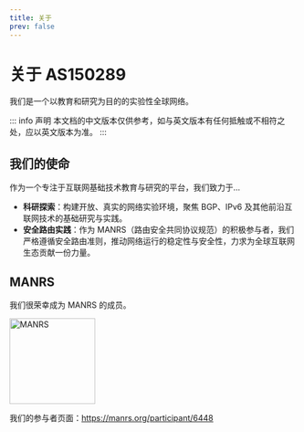 ```yaml
---
title: 关于
prev: false
---
```


# 关于 AS150289

我们是一个以教育和研究为目的的实验性全球网络。

::: info 声明
本文档的中文版本仅供参考，如与英文版本有任何抵触或不相符之处，应以英文版本为准。
:::

## 我们的使命

作为一个专注于互联网基础技术教育与研究的平台，我们致力于...

- **科研探索**：构建开放、真实的网络实验环境，聚焦 BGP、IPv6 及其他前沿互联网技术的基础研究与实践。
- **安全路由实践**：作为 MANRS（路由安全共同协议规范）的积极参与者，我们严格遵循安全路由准则，推动网络运行的稳定性与安全性，力求为全球互联网生态贡献一份力量。

## MANRS

我们很荣幸成为 MANRS 的成员。

<img src="https://cdn.sunyz.net/logos/manrs-dark.webp" alt="MANRS" width="150" class="manrs-darkmode"/>

我们的参与者页面：https://manrs.org/participant/6448